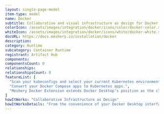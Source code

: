 ```yaml
---
layout: single-page-model
item-type: model
name: Docker
subtitle: Collaborative and visual infrastructure as design for Docker
colorIcon: /assets/images/integration/docker/icons/color/docker-color.svg
whiteIcon: /assets/images/integration/docker/icons/white/docker-white.svg
docURL: https://docs.meshery.io/installation/docker 
description: 
category: Runtime
subcategory: Container Runtime
registrant: Artifact Hub
components: 
componentsCount: 0
relationships: 
relationshipsCount: 0
featureList: [
  "Scan your kubeconfigs and select your current Kubernetes environment. Switch from one environment to another one.",
  "Convert your Docker Compose apps to Kubernetes apps.",
  "Meshery Docker Extension extends Docker Desktop’s position as the cloud native developer’s go-to Kubernetes environment with easy access to the next layer of cloud native infrastructure: service meshes."
]
howItWorks: "Collaborative Infrastructure as Design"
howItWorksDetails: "From the convenience of your Docker Desktop interface, connect Meshery with your Kubernetes cluster. Watch as MeshSync discovers all of your Kubernetes clusters. Visually design your Docker-based infrastructure. Choose from hundreds of ready-made design patterns using Meshery Catalog. Use our no-code designer, Kanvas, to collaboratively design and operate your infrastructure."
---
```

